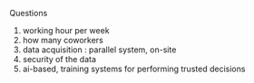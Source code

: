 Questions 

1. working hour per week
2. how many coworkers
3. data acquisition : parallel system, on-site
4. security of the data 
5. ai-based, training systems for performing trusted decisions